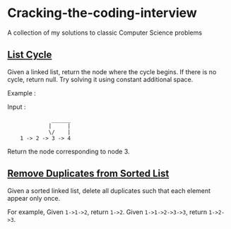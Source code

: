 # Cracking-the-coding-interview
A collection of my solutions to classic Computer Science problems

## [List Cycle](https://github.com/dariack/Cracking-the-coding-interview/blob/master/ListCycle.py)

Given a linked list, return the node where the cycle begins. If there is no cycle, return null.
Try solving it using constant additional space.

Example :

Input : 

                  ______
                 |     |
                 \/    |
        1 -> 2 -> 3 -> 4

Return the node corresponding to node 3. 

## [Remove Duplicates from Sorted List](https://github.com/dariack/Cracking-the-coding-interview/blob/master/RemoveDuplicatesFromSortedList.py)

Given a sorted linked list, delete all duplicates such that each element appear only once.

For example,
Given `1->1->2`, return `1->2`.
Given `1->1->2->3->3`, return `1->2->3`.

